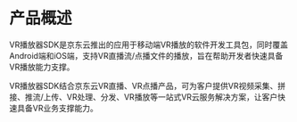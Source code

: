 
# 产品概述

VR播放器SDK是京东云推出的应用于移动端VR播放的软件开发工具包，同时覆盖Android端和iOS端，支持VR直播流/点播文件的播放，旨在帮助开发者快速具备VR播放能力支撑。

VR播放器SDK结合京东云VR直播、VR点播产品，可为客户提供VR视频采集、拼接、推流/上传、VR处理、分发、VR播放等一站式VR云服务解决方案，让客户快速具备VR业务支撑能力。
